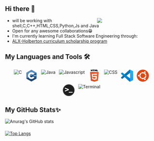 ## Hi there 👋

<a href="myoctocat">
  <img align="right" src="https://myoctocat.com/assets/images/base-octocat.svg" width=200 />
</a>


- will be working with shell,C,C++,HTML,CSS,Python,Js and Java 
- Open for any awesome collaborations😁
- I'm currently learning Full Stack Software Engineering through: 
- [ALX-Holberton curriculum scholarship program](https://www.alxafrica.com/) 


## My Languages and Tools :hammer_and_wrench:
<p align="center">
<img src="https://toppng.com/uploads/preview/c-programming-icon-c-programming-language-logo-11562945679duaxtn3yq0.png" alt="C" height="40" style="vertical-align:top; margin:4px">
<img src="https://raw.githubusercontent.com/github/explore/80688e429a7d4ef2fca1e82350fe8e3517d3494d/topics/cpp/cpp.png" alt="C++" height="40" style="vertical-align:top; margin:4px">
<img src="https://icon-library.com/images/java-icon/java-icon-1.jpg" alt="Java" height="40" style="vertical-align:top; margin:4px">
<img src="https://e7.pngegg.com/pngimages/780/695/png-clipart-javascript-comment-html-logo-international-conference-on-missions-node-js-icon-angle-text-thumbnail.png" alt="Javascript" height="40" style="vertical-align:top; margin:4px">
<img src="https://raw.githubusercontent.com/github/explore/80688e429a7d4ef2fca1e82350fe8e3517d3494d/topics/html/html.png" alt="HTML" height="40" style="vertical-align:top; margin:4px">
 <img src="https://upload.wikimedia.org/wikipedia/commons/thumb/d/d5/CSS3_logo_and_wordmark.svg/1200px-CSS3_logo_and_wordmark.svg.png" alt="CSS" height="40" style="vertical-align:top; margin:4px">
 <img src="https://raw.githubusercontent.com/github/explore/80688e429a7d4ef2fca1e82350fe8e3517d3494d/topics/visual-studio-code/visual-studio-code.png" alt="VS Code" height="40" style="vertical-align:top; margin:4px">
 <img src="https://raw.githubusercontent.com/github/explore/80688e429a7d4ef2fca1e82350fe8e3517d3494d/topics/ubuntu/ubuntu.png" alt="Ubuntu" height="40" style="vertical-align:top; margin:4px"> 
 <img src="https://raw.githubusercontent.com/github/explore/80688e429a7d4ef2fca1e82350fe8e3517d3494d/topics/terminal/terminal.png" alt="Terminal" height="40" style="vertical-align:top; margin:4px"> 
 <img src="https://upload.wikimedia.org/wikipedia/commons/thumb/3/3f/Git_icon.svg/1024px-Git_icon.svg.png" alt="Terminal" height="40" style="vertical-align:top; margin:4px"> 
</p>

## My GitHub Stats✨
![Anurag's GitHub stats](https://github-readme-stats.vercel.app/api?username=Sylvester254&show_icons=true&theme=nightowl&count_private=true&hide_border=true)
###
[![Top Langs](https://github-readme-stats.vercel.app/api/top-langs/?username=Sylvester254&layout=compact&langs_count=10&theme=nightowl&hide_border=true)](https://github.com/anuraghazra/github-readme-stats)






<!--
**Sylvester254/Sylvester254** is a ✨ _special_ ✨ repository because its `README.md` (this file) appears on your GitHub profile.

Here are some ideas to get you started:

- 🔭 I’m currently working on ...
- 🌱 I’m currently learning ...
- 👯 I’m looking to collaborate on ...
- 🤔 I’m looking for help with ...
- 💬 Ask me about ...
- 📫 How to reach me: ...
- 😄 Pronouns: ...
- ⚡ Fun fact: ...
-->
